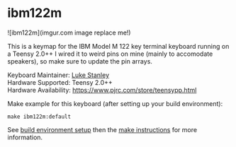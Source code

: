 # ibm122m

![ibm122m](imgur.com image replace me!)

This is a keymap for the IBM Model M 122 key terminal keyboard running on a Teensy 2.0++
I wired it to weird pins on mine (mainly to accomodate speakers), so make sure to update the pin arrays.

Keyboard Maintainer: [Luke Stanley](https://github.com/lukexorz)  
Hardware Supported: Teensy 2.0++  
Hardware Availability: https://www.pjrc.com/store/teensypp.html 

Make example for this keyboard (after setting up your build environment):

    make ibm122m:default

See [build environment setup](https://docs.qmk.fm/build_environment_setup.html) then the [make instructions](https://docs.qmk.fm/make_instructions.html) for more information.
